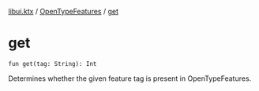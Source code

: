 [libui.ktx](../index.md) / [OpenTypeFeatures](index.md) / [get](./get.md)

# get

`fun get(tag: String): Int`

Determines whether the given feature tag is present in OpenTypeFeatures.


